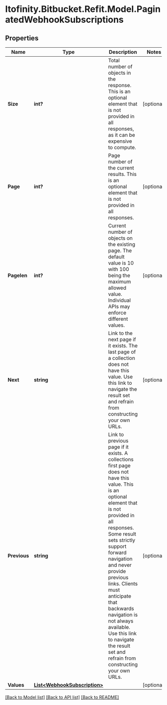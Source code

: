 # Itofinity.Bitbucket.Refit.Model.PaginatedWebhookSubscriptions
## Properties

Name | Type | Description | Notes
------------ | ------------- | ------------- | -------------
**Size** | **int?** | Total number of objects in the response. This is an optional element that is not provided in all responses, as it can be expensive to compute. | [optional] 
**Page** | **int?** | Page number of the current results. This is an optional element that is not provided in all responses. | [optional] 
**Pagelen** | **int?** | Current number of objects on the existing page. The default value is 10 with 100 being the maximum allowed value. Individual APIs may enforce different values. | [optional] 
**Next** | **string** | Link to the next page if it exists. The last page of a collection does not have this value. Use this link to navigate the result set and refrain from constructing your own URLs. | [optional] 
**Previous** | **string** | Link to previous page if it exists. A collections first page does not have this value. This is an optional element that is not provided in all responses. Some result sets strictly support forward navigation and never provide previous links. Clients must anticipate that backwards navigation is not always available. Use this link to navigate the result set and refrain from constructing your own URLs. | [optional] 
**Values** | [**List&lt;WebhookSubscription&gt;**](WebhookSubscription.md) |  | [optional] 

[[Back to Model list]](../README.md#documentation-for-models) [[Back to API list]](../README.md#documentation-for-api-endpoints) [[Back to README]](../README.md)

